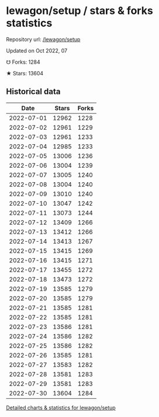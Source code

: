 # lewagon/setup / stars & forks statistics

Repository url: [/lewagon/setup](https://github.com/lewagon/setup)

Updated on Oct 2022, 07

☋ Forks: 1284

★ Stars: 13604

## Historical data
| Date | Stars | Forks |
|------|-------|-------|
| 2022-07-01 | 12962 | 1228 | 
| 2022-07-02 | 12961 | 1229 | 
| 2022-07-03 | 12961 | 1233 | 
| 2022-07-04 | 12985 | 1233 | 
| 2022-07-05 | 13006 | 1236 | 
| 2022-07-06 | 13004 | 1239 | 
| 2022-07-07 | 13005 | 1240 | 
| 2022-07-08 | 13004 | 1240 | 
| 2022-07-09 | 13010 | 1240 | 
| 2022-07-10 | 13047 | 1242 | 
| 2022-07-11 | 13073 | 1244 | 
| 2022-07-12 | 13409 | 1266 | 
| 2022-07-13 | 13412 | 1266 | 
| 2022-07-14 | 13413 | 1267 | 
| 2022-07-15 | 13415 | 1269 | 
| 2022-07-16 | 13415 | 1271 | 
| 2022-07-17 | 13455 | 1272 | 
| 2022-07-18 | 13473 | 1272 | 
| 2022-07-19 | 13585 | 1279 | 
| 2022-07-20 | 13585 | 1279 | 
| 2022-07-21 | 13585 | 1281 | 
| 2022-07-22 | 13585 | 1281 | 
| 2022-07-23 | 13586 | 1281 | 
| 2022-07-24 | 13586 | 1282 | 
| 2022-07-25 | 13586 | 1282 | 
| 2022-07-26 | 13585 | 1281 | 
| 2022-07-27 | 13583 | 1282 | 
| 2022-07-28 | 13581 | 1283 | 
| 2022-07-29 | 13581 | 1283 | 
| 2022-07-30 | 13604 | 1284 | 


[Detailed charts & statistics for lewagon/setup](https://reviewgithub.com/rep/lewagon/setup)
